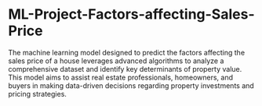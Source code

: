 # ML-Project-Factors-affecting-Sales-Price

The machine learning model designed to predict the factors affecting the sales price of a house leverages advanced algorithms to analyze a comprehensive dataset and identify key determinants of property value. This model aims to assist real estate professionals, homeowners, and buyers in making data-driven decisions regarding property investments and pricing strategies.
